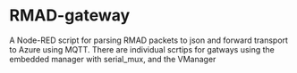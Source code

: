 # RMAD-gateway
A Node-RED script for parsing RMAD packets to json and forward transport to Azure using MQTT. There are individual scrtips for gatways using the embedded manager with serial_mux, and the VManager
